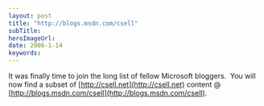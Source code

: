 ```yaml
---
layout: post 
title: "http://blogs.msdn.com/csell"
subTitle: 
heroImageUrl: 
date: 2006-1-14
keywords: 
---
```


It was finally time to join the long list of fellow Microsoft bloggers.&nbsp; You&nbsp;will now find a subset of [http://csell.net](http://csell.net) content @ [http://blogs.msdn.com/csell](http://blogs.msdn.com/csell).